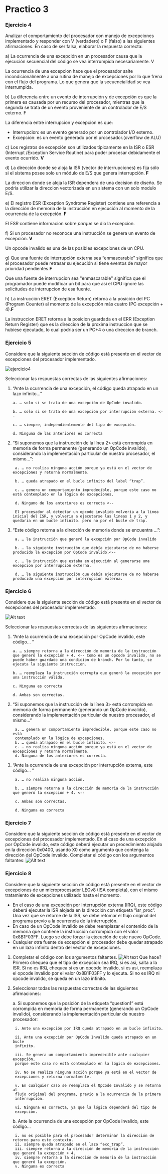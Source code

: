 # Practico 3

### Ejercicio 4

Analizar el comportamiento del procesador con manejo de excepciones implementado y responder con V (verdadero) o F (falso) a las siguientes afirmaciones. En caso de ser falsa, elaborar la respuesta correcta:

a) La ocurrencia de una excepción en un procesador causa que la ejecución secuencial del código se vea interrumpida necesariamente. V

La ocurrencia de una excepcion hace que el procesador salte incondicionalmente a una rutina de manejo de excepciones por lo que frena con el flujo del programa. Lo que genera que la secuencialidad se vea interrumpida.

b) La diferencia entre un evento de interrupción y de excepción es que la primera es causada por un recurso del procesador, mientras que la segunda se trata de un evento proveniente de un controlador de E/S externo. F

La diferencia entre interrupcion y excepcion es que:

- Interrupcion: es un evento generado por un controlador I/O externo.
- Excepcion: es un evento generado por el procesador.(overflow de ALU)

c) Los registros de excepción son utilizados típicamente en la ISR o ESR (Interrupt /Exception Service Routine) para poder procesar debidamente el evento ocurrido. **V**

d) La dirección donde se aloja la ISR (vector de interrupciones) es fija sólo si el sistema posee solo un módulo de E/S que genera interrupción. **F**

La direccion donde se aloja la ISR dependera de una decision de diseño. Se podria utilizar la direccion vectorizada en un sistema con un solo modulo E/S.

e) El registro ESR (Exception Syndrome Register) contiene una referencia a la dirección de memoria de la instrucción en ejecución al momento de la ocurrencia de la excepción. **F**

El ESR contiene informacion sobre *porque* se dio la excepcion.

f) Si un procesador no reconoce una instrucción se genera un evento de excepción. **V**

Un opcode invalido es una de las posibles excepciones de un CPU.

g) Que una fuente de interrupción externa sea “enmascarable” significa que el procesador puede retrasar su ejecución si tiene eventos de mayor prioridad pendientes.**F**

Que una fuente de interrupcion sea "enmascarable" significa que el programador puede modificar un bit para que asi el CPU ignore las solicitudes de interrupcion de esa fuente.

h) La instrucción ERET (Exception Return) retorna a la posición del PC (Program Counter) al momento de la excepción más cuatro (PC excepción + 4).**F**

La instruccion ERET retorna a la posicion guardada en el ERR (Exception Return Register) que es la direccion de la proxima instruccion que se hubiese ejecutado, lo cual podria ser un PC+4 o una direccion de branch.

### Ejercicio 5

Considere que la siguiente sección de código está presente en el vector de excepciones
del procesador implementado.

![ejercicio4](img/image.png)

Seleccionar las respuestas correctas de las siguientes afirmaciones:

01. “Ante la ocurrencia de una excepción, el código queda atrapado en un lazo infinito…”  

        a. … solo si se trata de una excepción de OpCode invalido.

        b. … solo si se trata de una excepción por interrupción externa. <--

        c. … siempre, independientemente del tipo de excepción.

        d. Ninguna de las anteriores es correcta

2. “Si suponemos que la instrucción de la línea 2> está corrompida en memoria de forma permanente (generando un OpCode invalido), considerando la implementación particular de nuestro procesador, el mismo...”:

        a. … no realiza ninguna acción porque ya está en el vector de excepciones y retorna normalmente.

        b. … queda atrapado en el bucle infinito del label “trap”.

        c. … genera un comportamiento impredecible, porque este caso no está contemplado en la lógica de excepciones.

        d. Ninguno de los anteriores es correcta <--

        El procesador al detectar un opcode invalido volveria a la linea inicial del ISR, y volveria a ejecutarse las lineas 1 y 2, y quedaria en un bucle infinito. pero no por el bucle de trap.
3. “Este código retorna a la dirección de memoria donde se encuentra …”:

        a. … la instrucción que generó la excepción por OpCode invalido
        
        b. … la siguiente instrucción que debía ejecutarse de no haberse producido la excepción por OpCode invalido.<--
        
        c. … la instrucción que estaba en ejecución al generarse una excepción por interrupción externa.
        
        d. … la siguiente instrucción que debía ejecutarse de no haberse producido una excepción por interrupción externa.

### Ejercicio 6

Considere que la siguiente sección de código está presente en el vector de excepciones del procesador implementado.

![Alt text](image.png)

Seleccionar las respuestas correctas de las siguientes afirmaciones:

01. “Ante la ocurrencia de una excepción por OpCode invalido, este código... ”

        a. … siempre retorna a la dirección de memoria de la instrucción que generó la excepción + 4. <-- Como es un opcode invalido, no se puede haber guardado una condicion de branch. Por lo tanto, se ejecuta la siguiente instruccion.
        
        b. … reemplaza la instrucción corrupta que generó la excepción por una instrucción válida.
        
        c. Ninguna es correcta
        
        d. Ambas son correctas.
2. “Si suponemos que la instrucción de la línea 3> está corrompida en memoria de forma permanente (generando un OpCode invalido), considerando la implementación particular de nuestro procesador, el mismo...”

        a. … genera un comportamiento impredecible, porque este caso no está
        contemplado en la lógica de excepciones.
        b. … queda atrapado en el bucle infinito. <--
        c. … no realiza ninguna acción porque ya está en el vector de excepciones y retorna normalmente.
        d. Ninguna de los anteriores es correcta.

3. “Ante la ocurrencia de una excepción por interrupción externa, este código... ”

        a. … no realiza ninguna acción.

        b. … siempre retorna a la dirección de memoria de la instrucción que generó la excepción + 4. <--

        c. Ambas son correctas.

        d. Ninguna es correcta

### Ejercicio 7

Considere que la siguiente sección de código está presente en el vector de excepciones del procesador implementado. En el caso de una excepción por OpCode invalido, este código deberá ejecutar un procedimiento alojado en la dirección 0x0400, usando X0 como argumento que contenga la dirección del OpCode invalido.
Completar el código con los argumentos faltantes:
![Alt text](image-1.png)

### Ejercicio 8

Considere que la siguiente sección de código está presente en el vector de excepciones de un microprocesador LEGv8 (ISA completa), con el mismo tratamiento de excepciones utilizado hasta el momento.

- En el caso de una excepción por Interrupción externa (IRQ), este código deberá ejecutar la ISR alojada en la dirección con etiqueta “isr_proc”. Una vez que se retorne de la ISR, se debe retomar el flujo original del programa previo a la ocurrencia de la interrupción.
- En caso de un OpCode invalido se debe reemplazar el contenido de la memoria
que contiene la instrucción corrompida con el valor 0x8B1F03FF. Luego se debe
forzar la ejecución de este nuevo OpCode.
- Cualquier otra fuente de excepción el procesador debe quedar atrapado en un lazo infinito dentro del vector de excepciones.

1. Completar el código con los argumentos faltantes.
    ![Alt text](image-2.png)
    Que hace?
    Primero chequea que el tipo de excepcion sea IRQ, si es asi, salta a la ISR. Si no es IRQ, chequea si es un opcode invalido, si es asi, reemplaza el opcode invalido por el valor 0x8B1F03FF y lo ejecuta. Si no es IRQ ni opcode invalido, se queda en un lazo infinito.

2. Seleccionar todas las respuestas correctas de las siguientes afirmaciones:

   a. Si suponemos que la posición de la etiqueta “question1” está corrompida en memoria de forma permanente (generando un OpCode invalido), considerando la implementación particular de nuestro procesador:

        i. Ante una excepción por IRQ queda atrapado en un bucle infinito.
        
        ii. Ante una excepción por OpCode Invalido queda atrapado en un bucle
        infinito.
        
        iii. Se genera un comportamiento impredecible ante cualquier excepción,
        porque este caso no está contemplado en la lógica de excepciones.
        
        iv. No se realiza ninguna acción porque ya está en el vector de
        excepciones y retorna normalmente.
        
        v. En cualquier caso se reemplaza el OpCode Invalido y se retorna al
        flujo original del programa, previo a la ocurrencia de la primera
        interrupción.
        
        vi. Ninguna es correcta, ya que la lógica dependerá del tipo de
        excepción.

    b. Ante la ocurrencia de una excepción por OpCode invalido, este código...

        i. no es posible para el procesador determinar la dirección de retorno para este contexto.
        ii. siempre queda atrapado en el lazo “exc_trap”.
        iii. siempre retorna a la dirección de memoria de la instrucción que generó la excepción + 4.
        iv. siempre retorna a la dirección de memoria de la instrucción que generó la excepción.
        v. Ninguna es correcta
